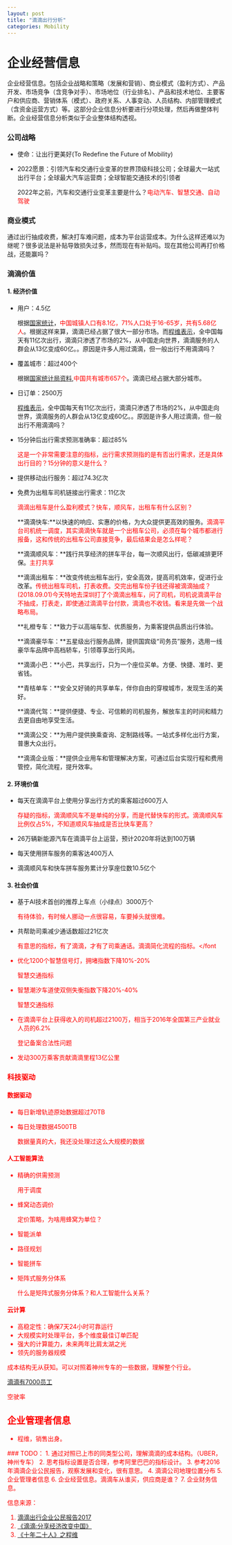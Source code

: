 ```yaml
---
layout: post
title: "滴滴出行分析"
categories: Mobility
---
```


# 企业经营信息

企业经营信息。包括企业战略和策略（发展和营销）、商业模式（盈利方式）、产品开发、市场竞争（含竞争对手）、市场地位（行业排名）、产品和技术地位、主要客户和供应商、营销体系（模式）、政府关系、人事变动、人员结构、内部管理模式（含资金运营方式）等。这部分企业信息分析要进行分项处理，然后再做整体判断。企业经营信息分析类似于企业整体结构透视。

### 公司战略
- 使命：让出行更美好(To Redefine the Future of Mobility)
- 2022愿景：引领汽车和交通行业变革的世界顶级科技公司；全球最大一站式出行平台；全球最大汽车运营商；全球智能交通技术的引领者

    2022年之前，汽车和交通行业变革主要是什么？<font color="red">电动汽车、智慧交通、自动驾驶</font>

### 商业模式
通过出行抽成收费，解决打车难问题，成本为平台运营成本。为什么这样还难以为继呢？很多说法是补贴导致损失过多，然而现在有补贴吗。现在其他公司再打价格战，还能赢吗？

### 滴滴价值
#### 1. 经济价值
- 用户：4.5亿  

    根据[国家统计](http://www.gov.cn/xinwen/2018-02/28/content_5269506.htm)，<font color="red">中国城镇人口有8.1亿，71%人口处于16-65岁，共有5.68亿人</font>。根据这样来算，滴滴已经占据了很大一部分市场。而[程维表示](http://www.pinchain.com/article/153931)，全中国每天有11亿次出行，滴滴只渗透了市场的2%，从中国走向世界，滴滴服务的人群会从13亿变成60亿。。原因是许多人用过滴滴，但一般出行不用滴滴吗？

- 覆盖城市：超过400个

    根据[国家统计局资料](http://news.163.com/17/0712/00/CP3SPPFT000187VI.html),<font color='red'>中国共有城市657个</font>。滴滴已经占据大部分城市。

- 日订单：2500万

    [程维表示](http://www.pinchain.com/article/153931)，全中国每天有11亿次出行，滴滴只渗透了市场的2%，从中国走向世界，滴滴服务的人群会从13亿变成60亿。。原因是许多人用过滴滴，但一般出行不用滴滴吗？

- 15分钟后出行需求预测准确率：超过85% 

    <font color='red'>这是一个非常需要注意的指标，出行需求预测指的是有否出行需求，还是具体出行目的？15分钟的意义是什么？</font>

- 提供移动出行服务：超过74.3亿次
- 免费为出租车司机链接出行需求：11亿次

    <font color='red'>滴滴出租车是什么盈利模式？快车，顺风车，出租车有什么区别？</font>

    **滴滴快车:**以快速的响应、实惠的价格，为大众提供更高效的服务。<font color='red'>滴滴平台司机统一调度，其实滴滴快车就是一个出租车公司，必须在每个城市都进行报备，这和传统的出租车公司直接竞争，最后结果会是怎么样呢？</font>

    **滴滴顺风车：**践行共享经济的拼车平台，每一次顺风出行，低碳减排更环保。<font color='red'>主打共享</font>

    **滴滴出租车：**改变传统出租车出行，安全高效，提高司机效率，促进行业改革。<font color='red'>传统出租车司机，打表收费。交完出租车份子钱还得被滴滴抽成？(2018.09.01)今天特地去深圳打了个滴滴出租车，问了司机，司机说滴滴平台不抽成，打表走，即使通过滴滴平台付款，滴滴也不收钱。看来是先做一个战略布局。</font>

    **礼橙专车：**致力于以高端车型、优质服务，为乘客提供品质出行体验。

    **滴滴豪华车：**五星级出行服务品牌，提供国宾级“司务员”服务，选用一线豪华车品牌中高档轿车，引领尊享出行风尚。

    **滴滴小巴：**小巴，共享出行，只为一个座位买单。方便、快捷、准时、更省钱。

    **青桔单车：**安全又好骑的共享单车，伴你自由的穿梭城市，发现生活的美好。

    **滴滴代驾：**提供便捷、专业、可信赖的司机服务，解放车主的时间和精力去更自由地享受生活。

    **滴滴公交：**为用户提供换乘查询、定制路线等。一站式多样化出行方案，普惠大众出行。

    **滴滴企业版：**提供企业用车和管理解决方案，可通过后台实现行程和费用管控，简化流程，提升效率。

#### 2. 环境价值
- 每天在滴滴平台上使用分享出行方式的乘客超过600万人 

    <font color='red'>存疑的指标，滴滴顺风车不是单纯的分享，而是代替快车的形式。滴滴顺风车比例仅占5%，不知道顺风车抽成是否比快车更高？</font>

- 26万辆新能源汽车在滴滴平台上运营，预计2020年将达到100万辆
- 每天使用拼车服务的乘客达400万人
- 滴滴顺风车和快车拼车服务累计分享座位数10.5亿个

#### 3. 社会价值
- 基于AI技术首创的推荐上车点（小绿点）3000万个

    <font color='red'>有待体验，有时候人挪动一点很容易，车要掉头就很难。</font>

- 共帮助司乘减少通话数超过21亿次

    <font color='red'>有意思的指标，有了滴滴，才有了司乘通话。滴滴简化流程的指标。</font

- 优化1200个智慧信号灯，拥堵指数下降10%-20% 

    <font color='red'>智慧交通指标</font>

- 智慧潮汐车道使双侧失衡指数下降20%-40%

    <font color='red'>智慧交通指标</font>

- 在滴滴平台上获得收入的司机超过2100万，相当于2016年全国第三产业就业人员的6.2%

    <font color='red'>登记备案合法性问题</font>

- 发动300万乘客贡献滴滴里程13亿公里

### 科技驱动
#### 数据驱动
- 每日新增轨迹原始数据超过70TB
- 每日处理数据4500TB

    <font color='red'>数据量真的大，我还没处理过这么大规模的数据</font>

#### 人工智能算法
- 精确的供需预测

    <font color='red'>用于调度</font>

- 蜂窝动态调价

    <font color='red'>定价策略，为啥用蜂窝为单位？</font>

- 智能派单
- 路径规划
- 智能拼车
- 矩阵式服务分体系

    <font color='red'>什么是矩阵式服务分体系？和人工智能什么关系？</font>

#### 云计算
- 高稳定性：确保7天24小时可靠运行
- 大规模实时处理平台，多个维度最佳订单匹配
- 强大的计算能力，未来两年比肩太湖之光
- 领先的服务器规模


<font color="red">成本结构无从获知。</font>可以对照着神州专车的一些数据，理解整个行业。

[滴滴有7000员工](http://news.zol.com.cn/654/6545950.html)

空驶率


## 企业管理者信息

- 程维，销售出身。

<font color="red">
### TODO：
</font>
1. 通过对照已上市的同类型公司，理解滴滴的成本结构。（UBER，神州专车）
2. 思考指标设置是否合理，参考阿里巴巴的指标设计。
3. 参考2016年滴滴企业公民报告，观察发展和变化，很有意思。
4. 滴滴公司地理位置分布
5. 企业管理者信息
6. 企业经营信息。滴滴车从谁买，供应商是谁？
7. 企业财务信息。


信息来源：
1. [滴滴出行企业公民报告2017](https://www.didiglobal.com/news/newsDetail?id=384&type=news)
2. [《滴滴:分享经济改变中国》](https://book.douban.com/subject/26800138/)
3. [《十年二十人》之程维](http://www.iqiyi.com/v_19rrhtk0az.html)
